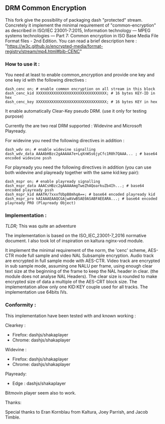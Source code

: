 
## DRM Common Encryption

This fork give the possibility of packaging dash "protected" stream.
Concretely it implement the minimal requirement of "common-encryption" as described in ISO/IEC 23001-7:2015, Information technology — MPEG systems technologies — Part 7: Common encryption in ISO Base Media File Format files - 2nd Edition.
You can read a brief description here : "https://w3c.github.io/encrypted-media/format-registry/stream/mp4.html#bib-CENC"

### How to use it :

You need at least to enable common_encryption and provide one key and one key id with the following directives :

```
dash_cenc on; # enable common encryption on all stream in this block
dash_cenc_kid XXXXXXXXXXXXXXXXXXXXXXXXXXXXXXXX; # 16 bytes KEY-ID in hex
dash_cenc_key XXXXXXXXXXXXXXXXXXXXXXXXXXXXXXXX; # 16 bytes KEY in hex
```

It enable automatically Clear-Key pseudo DRM. (use it only for testing purpose)

Currently the are two real DRM supported : Widevine and Microsoft Playready.

For widevine you need the following directives in addition :

```
dash_wdv on; # enable widevine signalling
dash_wdv_data AAAAbHBzc2gAAAAA7e+LqXnWSs6jyCfc1R0h7QAAA... ; # base64 encoded widevine pssh
```

For playready you need the following directives in addition  (you can use both widevine and playready together with the same kid:key pair):

```
dash_mspr on; # enable playready signalling
dash_mspr_data AAACsHBzc2gAAAAAmgTweZhAQoarkuZb4Ih...; # base64 encoded playready pssh
dash_mspr_kid AAATH/7xxxfUbpB8mhqA==; # base64 encoded playready kid
dash_mspr_pro kAIAAAEAAQCGAjwAVwBSAE0ASABFAEEARA...; # base64 encoded playready PRO (Playready Object)
```

### Implementation :

_TLDR;_ This was quite an adventure

The implementation is based on the ISO_IEC_23001-7_2016 normative document.
I also took lot of inspiration on kaltura nginx-vod module.

It implement the minimal requirement of the norm, the 'cenc' scheme, AES-CTR mode full sample and video NAL Subsample encryption.
Audio track are encrypted in full sample mode with AES-CTR.
Video track are encrypted in sub sample mode, assuming one NALU per frame, using enough clear text size at the beginning of the frame to keep the NAL header in clear. (the module does not analyse NAL Headers). 
The clear size is rounded to make encrypted size of data a multiple of the AES-CRT block size.
The implementation allow only one KID:KEY couple used for all tracks.
The implementation use 64bits IVs.

### Conformity :

This implementation have been tested with and known working :

Clearkey :
 - Firefox: dashjs/shakaplayer 
 - Chrome: dashjs/shakaplayer

Widevine :
- Firefox: dashjs/shakaplayer 
- Chrome: dashjs/shakaplayer

Playready:
 - Edge : dashjs/shakaplayer

Bitmovin player seem also to work.

Thanks: 

Special thanks to Eran Kornblau from Kaltura, Joey Parrish, and Jacob Timble.




